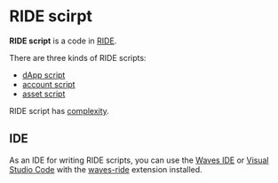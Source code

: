 # RIDE scirpt

**RIDE script** is a code in [RIDE](/ride/about-ride.md).

There are three kinds of RIDE scripts:

* [dApp script](/blockchain/dapp-script.md)
* [account script](/blockchain/account-script.md)
* [asset script](/blockchain/asset-script.md)

RIDE script has [complexity](/ride/ride-script-complexity.md).

## IDE

As an IDE for writing RIDE scripts, you can use the [Waves IDE](/developer-tools/waves-ide.md) or [Visual Studio Code](https://code.visualstudio.com/) with the [waves-ride](https://marketplace.visualstudio.com/items?itemName=wavesplatform.waves-ride) extension installed.
